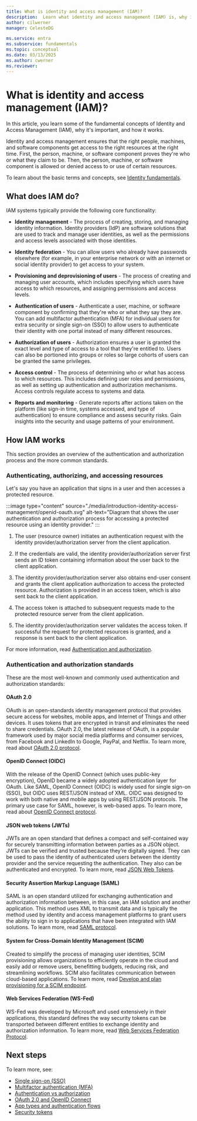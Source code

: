 ```yaml
---
title: What is identity and access management (IAM)?
description:  Learn what identity and access management (IAM) is, why it's important, and how it works.  Learn about authentication and authorization, single sign-on (SSO), and multifactor authentication (MFA). Learn about SAML, Open ID Connect (OIDC), and OAuth 2.0 and other authentication and authorization standards, tokens, and more.
author: cilwerner
manager: CelesteDG

ms.service: entra
ms.subservice: fundamentals
ms.topic: conceptual
ms.date: 03/13/2025
ms.author: cwerner
ms.reviewer: 
---
```


# What is identity and access management (IAM)?

In this article, you learn some of the fundamental concepts of Identity and Access Management (IAM), why it's important, and how it works.

Identity and access management ensures that the right people, machines, and software components get access to the right resources at the right time. First, the person, machine, or software component proves they're who or what they claim to be. Then, the person, machine, or software component is allowed or denied access to or use of certain resources.

To learn about the basic terms and concepts, see [Identity fundamentals](./identity-fundamental-concepts.md).

## What does IAM do?

IAM systems typically provide the following core functionality:

- **Identity management** - The process of creating, storing, and managing identity information. Identity providers (IdP) are software solutions that are used to track and manage user identities, as well as the permissions and access levels associated with those identities.

- **Identity federation** - You can allow users who already have passwords elsewhere (for example, in your enterprise network or with an internet or social identity provider) to get access to your system.

- **Provisioning and deprovisioning of users** - The process of creating and managing user accounts, which includes specifying which users have access to which resources, and assigning permissions and access levels.

- **Authentication of users** - Authenticate a user, machine, or software component by confirming that they're who or what they say they are. You can add multifactor authentication (MFA) for individual users for extra security or single sign-on (SSO) to allow users to authenticate their identity with one portal instead of many different resources.

- **Authorization of users** - Authorization ensures a user is granted the exact level and type of access to a tool that they're entitled to. Users can also be portioned into groups or roles so large cohorts of users can be granted the same privileges.

- **Access control** - The process of determining who or what has access to which resources. This includes defining user roles and permissions, as well as setting up authentication and authorization mechanisms. Access controls regulate access to systems and data.

- **Reports and monitoring** - Generate reports after actions taken on the platform (like sign-in time, systems accessed, and type of authentication) to ensure compliance and assess security risks. Gain insights into the security and usage patterns of your environment.

## How IAM works

This section provides an overview of the authentication and authorization process and the more common standards.

### Authenticating, authorizing, and accessing resources

Let's say you have an application that signs in a user and then accesses a protected resource.

:::image type="content" source="./media/introduction-identity-access-management/openid-oauth.svg" alt-text="Diagram that shows the user authentication and authorization process for accessing a protected resource using an identity provider." :::

1. The user (resource owner) initiates an authentication request with the identity provider/authorization server from the client application.

1. If the credentials are valid, the identity provider/authorization server first sends an ID token containing information about the user back to the client application.

1. The identity provider/authorization server also obtains end-user consent and grants the client application authorization to access the protected resource. Authorization is provided in an access token, which is also sent back to the client application.

1. The access token is attached to subsequent requests made to the protected resource server from the client application.

1. The identity provider/authorization server validates the access token.  If successful the request for protected resources is granted, and a response is sent back to the client application.

For more information, read [Authentication and authorization](~/identity-platform/authentication-vs-authorization.md#authentication-and-authorization-using-the-microsoft-identity-platform).

### Authentication and authorization standards

These are the most well-known and commonly used authentication and authorization standards:

#### OAuth 2.0

OAuth is an open-standards identity management protocol that provides secure access for websites, mobile apps, and Internet of Things and other devices. It uses tokens that are encrypted in transit and eliminates the need to share credentials. OAuth 2.0, the latest release of OAuth, is a popular framework used by major social media platforms and consumer services, from Facebook and LinkedIn to Google, PayPal, and Netflix. To learn more, read about [OAuth 2.0 protocol](~/identity-platform/v2-protocols.md).
#### OpenID Connect (OIDC)

With the release of the OpenID Connect (which uses public-key encryption), OpenID became a widely adopted authentication layer for OAuth. Like SAML, OpenID Connect (OIDC) is widely used for single sign-on (SSO), but OIDC uses REST/JSON instead of XML. OIDC was designed to work with both native and mobile apps by using REST/JSON protocols. The primary use case for SAML, however, is web-based apps. To learn more, read about [OpenID Connect protocol](~/identity-platform/v2-protocols.md).

#### JSON web tokens (JWTs)

JWTs are an open standard that defines a compact and self-contained way for securely transmitting information between parties as a JSON object. JWTs can be verified and trusted because they’re digitally signed. They can be used to pass the identity of authenticated users between the identity provider and the service requesting the authentication. They also can be authenticated and encrypted. To learn more, read [JSON Web Tokens](~/identity-platform/v2-protocols.md#tokens).

#### Security Assertion Markup Language (SAML)

SAML is an open standard utilized for exchanging authentication and authorization information between, in this case, an IAM solution and another application. This method uses XML to transmit data and is typically the method used by identity and access management platforms to grant users the ability to sign in to applications that have been integrated with IAM solutions. To learn more, read [SAML protocol](~/identity-platform/saml-protocol-reference.md).

#### System for Cross-Domain Identity Management (SCIM)

Created to simplify the process of managing user identities, SCIM provisioning allows organizations to efficiently operate in the cloud and easily add or remove users, benefitting budgets, reducing risk, and streamlining workflows. SCIM also facilitates communication between cloud-based applications.  To learn more, read [Develop and plan provisioning for a SCIM endpoint](~/identity/app-provisioning/use-scim-to-provision-users-and-groups.md?toc=/active-directory/develop/toc.json&bc=/active-directory/develop/breadcrumb/toc.json).

#### Web Services Federation (WS-Fed)

WS-Fed was developed by Microsoft and used extensively in their applications, this standard defines the way security tokens can be transported between different entities to exchange identity and authorization information. To learn more, read [Web Services Federation Protocol](/openspecs/windows_protocols/ms-adfsod/204de335-ea34-4f9b-ae73-8b7d4c8152d1).

## Next steps

To learn more, see:

- [Single sign-on (SSO)](~/identity/enterprise-apps/what-is-single-sign-on.md)
- [Multifactor authentication (MFA)](~/identity/authentication/concept-mfa-howitworks.md)
- [Authentication vs authorization](~/identity-platform/authentication-vs-authorization.md)
- [OAuth 2.0 and OpenID Connect](~/identity-platform/v2-protocols.md)
- [App types and authentication flows](~/identity-platform/authentication-flows-app-scenarios.md)
- [Security tokens](~/identity-platform/security-tokens.md)
